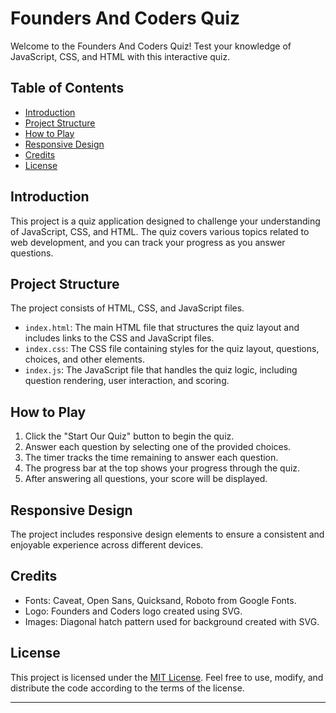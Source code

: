 # Founders And Coders Quiz

Welcome to the Founders And Coders Quiz! Test your knowledge of JavaScript, CSS, and HTML with this interactive quiz.

## Table of Contents
- [Introduction](#introduction)
- [Project Structure](#project-structure)
- [How to Play](#how-to-play)
- [Responsive Design](#responsive-design)
- [Credits](#credits)
- [License](#license)

## Introduction
This project is a quiz application designed to challenge your understanding of JavaScript, CSS, and HTML. The quiz covers various topics related to web development, and you can track your progress as you answer questions.

## Project Structure
The project consists of HTML, CSS, and JavaScript files.

- `index.html`: The main HTML file that structures the quiz layout and includes links to the CSS and JavaScript files.
- `index.css`: The CSS file containing styles for the quiz layout, questions, choices, and other elements.
- `index.js`: The JavaScript file that handles the quiz logic, including question rendering, user interaction, and scoring.

## How to Play
1. Click the "Start Our Quiz" button to begin the quiz.
2. Answer each question by selecting one of the provided choices.
3. The timer tracks the time remaining to answer each question.
4. The progress bar at the top shows your progress through the quiz.
5. After answering all questions, your score will be displayed.

## Responsive Design
The project includes responsive design elements to ensure a consistent and enjoyable experience across different devices.

## Credits
- Fonts: Caveat, Open Sans, Quicksand, Roboto from Google Fonts.
- Logo: Founders and Coders logo created using SVG.
- Images: Diagonal hatch pattern used for background created with SVG.

## License
This project is licensed under the [MIT License](LICENSE). Feel free to use, modify, and distribute the code according to the terms of the license.

---

